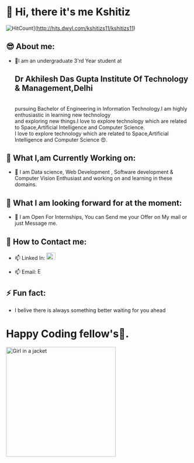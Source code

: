  # 👋 Hi, there it's me Kshitiz
 ![HitCount](http://hits.dwyl.com/kshitizs11/kshitizs11.svg)](http://hits.dwyl.com/kshitizs11/kshitizs11)


## 😎 About me:
 
- 🔭I am an undergraduate 3'rd Year student at <h2>Dr Akhilesh Das Gupta Institute Of Technology & Management,Delhi</h2><br>
    pursuing Bachelor of Engineering in Information Technology.I am highly enthusiastic in learning new technology<br>
    and exploring new things.I love to explore technology which are related to Space,Artificial Intelligence and Computer Science.<br>
    I love to explore technology which are related to Space,Artificial Intelligence and Computer Science 😍.
## 🎯 What I,am Currently Working on:
- 🌱 I am Data science, Web Development , Software development & Computer Vision Enthusiast and working on and learning in these domains.

## 👀 What I am looking forward for at the moment: 
- 👯 I am Open For Internships, You can Send me your Offer on My mail or just Message me.

## 🎣 How to Contact me:

- 📫 Linked In: <a href="https://www.linkedin.com/in/kshitiz-sharma-532446181/" ><img src="https://b-i.forbesimg.com/williamarruda/files/2013/11/256px-Linkedin_icon.svg_.png" alt="E Mail" width="25" height="20"></a>


- 📫 Email: <a href="kshitizs545@gmail.com"><img src="https://youngchefsprogram.files.wordpress.com/2014/05/gmail.png?w=640" alt="E Mail" width="20" height="15"></a>

## ⚡ Fun fact:


-  I belive there is always something better waiting for you ahead

# Happy Coding fellow's🤩.
<img src="https://i.pinimg.com/originals/e4/26/70/e426702edf874b181aced1e2fa5c6cde.gif" alt="Girl in a jacket" width="300" height="300">


<!--
**kshitizs11/kshitizs11** is a ✨ _special_ ✨ repository because its `README.md` (this file) appears on your GitHub profile.

## About me:
 
- 🔭I am an undergraduate 3'rd Year student at Dr Akhilesh Das Gupta Institute Of Technology & Management,Delhi<br>
    pursuing Bachelor of Engineering in Information Technology.I am highly enthusiastic in learning new technology<br>
    and exploring new things.I love to explore technology which are related to Space,Artificial Intelligence and Computer Science.<br>
    I love to explore technology which are related to Space,Artificial Intelligence and Computer Science 😍.
## What I,am Currently Working on:
- 🌱 I am Data science, Web Development , Software development & Computer Vision Enthusiast and working on and learning in these domains.

## What I am looking forward for at the moment: 
- 👯 I am Open For Internships, You can Send me your Offer on My mail or just Message me.

## How to reach me:


#### Linked In:
- 📫 Linked In: <a href="https://www.linkedin.com/in/kshitiz-sharma-532446181/">
 <img src="https://www.google.com/imgres?imgurl=https%3A%2F%2Fcdn.pixabay.com%2Fphoto%2F2017%2F08%2F22%2F11%2F56%2Flinked-in-2668700_1280.png&imgrefurl=https%3A%2F%2Fpixabay.com%2Fillustrations%2Flinked-in-logo-company-editorial-2668700%2F&tbnid=ffExIpiV1CMBZM&vet=12ahUKEwir_cam9K7sAhWc0jgGHfIaANMQMygEegUIARDAAQ..i&docid=NnRJEF5KKT4JEM&w=1280&h=1280&q=linked%20in%20images&ved=2ahUKEwir_cam9K7sAhWc0jgGHfIaANMQMygEegUIARDAAQ" alt="Linked In:"></a>
 #### G Mail:
- 📫 Email: <a href="kshitizs545@gmail.com">https://www.cyclonis.com/how-to-create-a-gmail-google-account-for-your-child/</a>


# ⚡ Fun fact:
-  I belive there is always something better waiting for you ahead

## Happy Coding fellow's🤩.
<img src="https://i.pinimg.com/originals/e4/26/70/e426702edf874b181aced1e2fa5c6cde.gif" alt="Girl in a jacket" width="100" height="100">

